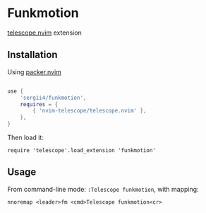 # Funkmotion
[telescope.nvim](https://github.com/nvim-telescope/telescope.nvim) extension

## Installation
Using [packer.nvim](https://github.com/wbthomason/packer.nvim)
```lua

use {
    'sergii4/funkmotion',
    requires = {
        { 'nvim-telescope/telescope.nvim' },
    },
} 
```
Then load it:
```
require 'telescope'.load_extension 'funkmotion'
```

## Usage

From command-line mode: `:Telescope funkmotion`, with mapping:
```
nnoremap <leader>fm <cmd>Telescope funkmotion<cr>
```
